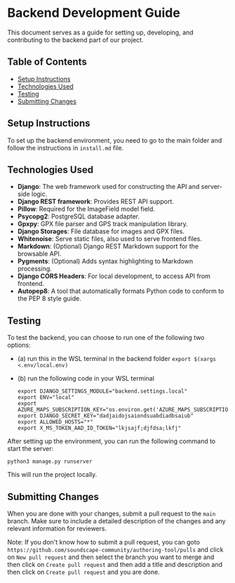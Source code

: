 
# Backend Development Guide

This document serves as a guide for setting up, developing, and contributing to the backend part of our project.

## Table of Contents

- [Setup Instructions](#setup-instructions)
- [Technologies Used](#technologies-used)
- [Testing](#testing)
- [Submitting Changes](#submitting-changes)

## Setup Instructions
To set up the backend environment, you need to go to the main folder and follow the instructions in `install.md` file.

## Technologies Used
- **Django**: The web framework used for constructing the API and server-side logic.
- **Django REST framework**: Provides REST API support.
- **Pillow**: Required for the ImageField model field.
- **Psycopg2**: PostgreSQL database adapter.
- **Gpxpy**: GPX file parser and GPS track manipulation library.
- **Django Storages**: File database for images and GPX files.
- **Whitenoise**: Serve static files, also used to serve frontend files.
- **Markdown**: (Optional) Django REST Markdown support for the browsable API.
- **Pygments**: (Optional) Adds syntax highlighting to Markdown processing.
- **Django CORS Headers**: For local development, to access API from frontend.
- **Autopep8**: A tool that automatically formats Python code to conform to the PEP 8 style guide.


## Testing
To test the backend, you can choose to run one of the following two options:
  * (a) run this in the WSL terminal in the backend folder `export $(xargs <.env/local.env)`
  
  * (b) run the following code in your WSL terminal
    ```
    export DJANGO_SETTINGS_MODULE="backend.settings.local"
    export ENV="local"
    export AZURE_MAPS_SUBSCRIPTION_KEY="os.environ.get('AZURE_MAPS_SUBSCRIPTION_KEY')"
    export DJANGO_SECRET_KEY="dadjaidojsaiondsuabdiadbsaiub"
    export ALLOWED_HOSTS="*"
    export X_MS_TOKEN_AAD_ID_TOKEN="lkjsajf;djfdsa;lkfj"
    ```

After setting up the environment, you can run the following command to start the server:
```
python3 manage.py runserver
```
This will run the project locally.

## Submitting Changes

When you are done with your changes, submit a pull request to the `main` branch. Make sure to include a detailed description of the changes and any relevant information for reviewers.

Note: If you don't know how to submit a pull request, you can goto `https://github.com/soundscape-community/authoring-tool/pulls` and click on `New pull request` and then select the branch you want to merge and then click on `Create pull request` and then add a title and description and then click on `Create pull request` and you are done.
